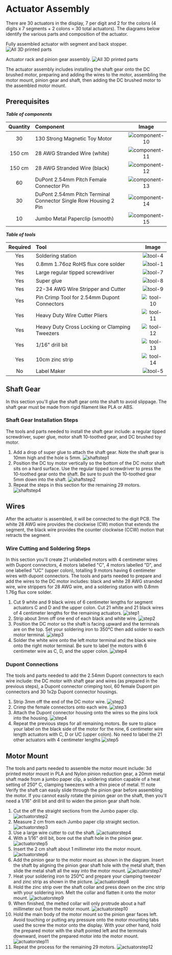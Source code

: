# Actuator Assembly

There are 30 actuators in the display, 7 per digit and 2 for the colons (4 digits x 7 segments + 2 colons = 30 total actuators). The diagrams below identify the various parts and composition of the actuator.

Fully assembled actuator with segment and back stopper.
![All 3D printed parts](../img/motor-actuator-titles.png)

Actuator rack and pinion gear assembly.
![All 3D printed parts](../img/motor-gears-title.png)

The actuator assembly includes installing the shaft gear onto the DC brushed motor, preparing and adding the wires to the motor, assembling the motor mount, pinion gear and shaft, then adding the DC brushed motor to the assembled motor mount.
## Prerequisites

***Table of components***

| Quantity | Component | Image |
| :--: | :------| :-----: |
| 30 | 130 Strong Magnetic Toy Motor | ![component-10](../img/component/component-10.webp) |
| 150 cm | 28 AWG Stranded Wire (white) | ![component-11](../img/component/component-11.webp) |
| 150 cm | 28 AWG Stranded Wire (black) | ![component-12](../img/component/component-12.webp) |
| 60 | DuPont 2.54mm Pitch Female Connector Pin | ![component-13](../img/component/component-13.webp) |
| 30 | DuPont 2.54mm Pitch Terminal Connector Single Row Housing 2 Pin | ![component-14](../img/component/component-14.webp) |
| 10 | Jumbo Metal Paperclip (smooth) | ![component-15](../img/component/component-15.webp) |

***Table of tools***

| Required | Tool | Image |
| :---: | :------- | :---: |
| Yes | Soldering station    | ![tool-4](../img/tools/tool-4.webp)|
| Yes | 0.8mm 1.76oz RoHS flux core solder | ![tool-1](../img/tools/tool-1.webp)|
| Yes | Large regular tipped screwdriver | ![tool-7](../img/tools/tool-7.webp) |
| Yes | Super glue | ![tool-8](../img/tools/tool-8.webp) |
| Yes | 22-34 AWG Wire Stripper and Cutter | ![tool-9](../img/tools/tool-9.webp) |
| Yes | Pin Crimp Tool for 2.54mm Dupont Connectors | ![tool-10](../img/tools/tool-10.webp) |
| Yes | Heavy Duty Wire Cutter Pliers | ![tool-11](../img/tools/tool-11.webp) |
| Yes | Heavy Duty Cross Locking or Clamping Tweezers | ![tool-12](../img/tools/tool-12.webp) |
| Yes | 1/16" drill bit | ![tool-13](../img/tools/tool-13.webp) |
| Yes | 10cm zinc strip | ![tool-14](../img/tools/tool-14.webp) |
| No | Label Maker | ![tool-5](../img/tools/tool-5.webp) |

## Shaft Gear

In this section you'll glue the shaft gear onto the shaft to avoid slippage. The shaft gear must be made from rigid filament like PLA or ABS.

### Shaft Gear Installation Steps

The tools and parts needed to install the shaft gear include: a regular tipped screwdriver, super glue, motor shaft 10-toothed gear, and DC brushed toy motor.

1. Add a drop of super glue to attach the shaft gear. Note the shaft gear is 10mm high and the hole is 5mm.
![shaftstep1](../img/motor-shaft-gear/2-motor-shaft-gear.webp)
1. Position the DC toy motor vertically so the bottom of the DC motor shaft sits on a hard surface. Use the regular tipped screwdriver to press the 10-toothed gear onto the shaft. Be sure to push the 10-toothed gear 5mm down into the shaft.
![shaftstep2](../img/motor-shaft-gear/3-motor-shaft-gear.webp)
1. Repeat the steps in this section for the remaining 29 motors.
![shaftstep4](../img/motor-shaft-gear/4-motor-shaft-gear.webp)

## Wires

After the actuator is assembled, it will be connected to the digit PCB. The white 28 AWG wire provides the clockwise (CW) motion that extends the segment, the black wire provides the counter clockwise (CCW) motion that retracts the segment.

### Wire Cutting and Soldering Steps

In this section you'll create 21 unlabelled motors with 4 centimeter wires with Dupont connectors, 4 motors labelled "C", 4 motors labelled "D", and one labelled "UC" (upper colon), totalling 9 motors having 6 centimeter wires with dupont connectors. The tools and parts needed to prepare and add the wires to the DC motor includes: black and white 28 AWG stranded wire, wire strippers for 28 AWG wire, and a soldering station with 0.8mm 1.76g flux core solder.

1. Cut 9 white and 9 black wires of 6 centimeter lengths for segment actuators C and D and the upper colon. Cut 21 white and 21 black wires of 4 centimeter lengths for the remaining actuators.
![step1](../img/motor-wire/2-motor-wire-assembly.webp)
1. Strip about 3mm off one end of each black and white wire.
![step2](../img/motor-wire/3-motor-wire-assembly.webp)
1. Position the DC motor so the shaft is facing upward and the terminals are on the top. Set your soldering iron to 350°C then add solder to each motor terminal.
![step3](../img/motor-wire/4-motor-wire-assembly.webp)
1. Solder the white wire onto the left motor terminal and the black wire onto the right motor terminal. Be sure to label the motors with 6 centimeter wire as C, D, and the upper colon.
![step4](../img/motor-wire/5-motor-wire-assembly.webp)

### Dupont Connections

The tools and parts needed to add the 2.54mm Dupont connectors to each wire include: the DC motor with shaft gear and wires (as prepared in the previous steps), a Dupont connector crimping tool, 60 female Dupont pin connectors and 30 1x2p Dupont connector housings.

1. Strip 3mm off the end of the DC motor wire.
![step2](../img/dupont-connections/2-motor-wire-dupont-connection.webp)
1. Crimp the female connectors onto each wire.
![step3](../img/dupont-connections/3-motor-wire-dupont-connection.webp)
1. Attach the Dupont connector housing onto the wires so the pins lock into the housing.
![step4](../img/dupont-connections/4-motor-wire-dupont-connection.webp)
1. Repeat the previous steps for all remaining motors. Be sure to place your label on the black side of the motor for the nine, 6 centimeter wire length actuators with C, D or UC (upper colon). No need to label the 21 other actuators with 4 centimeter lengths
![step5](../img/dupont-connections/5-motor-wire-dupont-connection.webp)

## Motor Mount

The tools and parts needed to assemble the motor mount include: 3d printed motor mount in PLA and Nylon pinion reduction gear, a 20mm metal shaft made from a jumbo paper clip, a soldering station capable of a heat setting of 250° C, clamping tweezers with a thin piece of metal.
!!! note
    Verify the shaft can easily slide through the pinion gear before assembling the motor. If you cannot easily rotate the pinion gear on the shaft, then you'll need a 1/16" drill bit and drill to widen the pinion gear shaft hole.

1. Cut the off the straight sections from the Jumbo paper clip.
![actuatorstep2](../img/actuator/2-actuator.webp)
1. Measure 2 cm from each Jumbo paper clip straight section.
![actuatorstep3](../img/actuator/3-actuator.webp)
1. Use a large wire cutter to cut the shaft.
![actuatorstep4](../img/actuator/4-actuator.webp)
1. With a 1/16" drill bit, bore out the shaft hole in the pinion gear.
![actuatorstep5](../img/actuator/5-actuator.webp)
1. Insert the 2 cm shaft about 1 millimeter into the motor mount.
![actuatorstep6](../img/actuator/6-actuator.webp)
1. Add the pinion gear to the motor mount as shown in the diagram. Insert the shaft by aligning the pinion gear shaft hole with the metal shaft, then slide the metal shaft all the way into the motor mount.
![actuatorstep7](../img/actuator/7-actuator.webp)
1. Heat your soldering iron to 250°C and prepare your clamping tweezer and zinc strip as shown in the picture.
![actuatorstep8](../img/actuator/8-actuator.webp)
1. Hold the zinc strip over the shaft collar and press down on the zinc strip with your soldering iron. Melt the collar and flatten it onto the motor mount.
![actuatorstep9](../img/actuator/9-actuator.webp)
1. When finished, the melted collar will only protrude about a half millimeter out from the motor mount.
![actuatorstep10](../img/actuator/10-actuator.webp)
1. Hold the main body of the motor mount so the pinion gear faces left. Avoid touching or putting any pressure onto the motor mounting tabs used the screw the motor onto the display. With your other hand, hold the prepared motor with the shaft pointed left and the terminals downward, insert the prepared motor into the motor mount.
![actuatorstep11](../img/actuator/11-actuator.webp)
1. Repeat the process for the remaining 29 motors.
![actuatorstep12](../img/actuator/12-actuator.webp)
